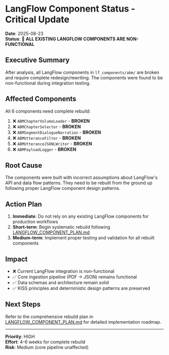 # LangFlow Component Status - Critical Update

**Date**: 2025-08-23\
**Status**: 🚨 **ALL EXISTING LANGFLOW COMPONENTS ARE NON-FUNCTIONAL**

## Executive Summary

After analysis, all LangFlow components in `lf_components/abm/` are broken and require complete redesign/rewriting. The components were found to be non-functional during integration testing.

## Affected Components

All 6 components need complete rebuild:

1. ❌ `ABMChapterVolumeLoader` - **BROKEN**
1. ❌ `ABMChapterSelector` - **BROKEN**
1. ❌ `ABMSegmentDialogueNarration` - **BROKEN**
1. ❌ `ABMUtteranceFilter` - **BROKEN**
1. ❌ `ABMUtteranceJSONLWriter` - **BROKEN**
1. ❌ `ABMPayloadLogger` - **BROKEN**

## Root Cause

The components were built with incorrect assumptions about LangFlow's API and data flow patterns. They need to be rebuilt from the ground up following proper LangFlow component design patterns.

## Action Plan

1. **Immediate**: Do not rely on any existing LangFlow components for production workflows
1. **Short-term**: Begin systematic rebuild following [LANGFLOW_COMPONENT_PLAN.md](../../../03-implementation/langflow/LANGFLOW_COMPONENT_PLAN.md)
1. **Medium-term**: Implement proper testing and validation for all rebuilt components

## Impact

- ❌ Current LangFlow integration is non-functional
- ✅ Core ingestion pipeline (PDF → JSON) remains functional
- ✅ Data schemas and architecture remain solid
- ✅ KISS principles and deterministic design patterns are preserved

## Next Steps

Refer to the comprehensive rebuild plan in [LANGFLOW_COMPONENT_PLAN.md](../../../03-implementation/langflow/LANGFLOW_COMPONENT_PLAN.md) for detailed implementation roadmap.

______________________________________________________________________

**Priority**: HIGH\
**Effort**: 4-6 weeks for complete rebuild\
**Risk**: Medium (core pipeline unaffected)
